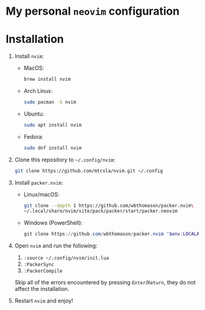 # My personal `neovim` configuration

# Installation
1. Install `nvim`:
    - MacOS:
        ```bash
        brew install nvim
        ```
    - Arch Linux:
        ```bash
        sudo pacman -S nvim
        ```
    - Ubuntu:
        ```bash
        sudo apt install nvim
        ```
    - Fedora:
        ```bash
        sudo dnf install nvim
        ```

2. Clone this repository to `~/.config/nvim`:
    ```bash
    git clone https://github.com/mtcsla/nvim.git ~/.config
    ```

3. Install `packer.nvim`:


    - Linux/macOS:
        ```bash
        git clone --depth 1 https://github.com/wbthomason/packer.nvim\
        ~/.local/share/nvim/site/pack/packer/start/packer.neovim
        ```
    - Windows (PowerShell):
        ```powershell
        git clone https://github.com/wbthomason/packer.nvim "$env:LOCALAPPDATA\nvim-data\site\pack\packer\start\packer.nvim"
        ```
4. Open `nvim` and run the following:
    1. `:source ~/.config/nvim/init.lua`
    2. `:PackerSync`
    3. `:PackerCompile`

    Skip all of the errors encountered by pressing `Enter`/`Return`, they do not affect the installation.

5. Restart `nvim` and enjoy!


